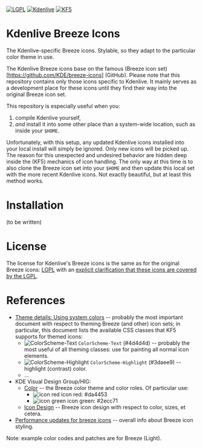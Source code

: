 [![LGPL](https://img.shields.io/badge/license-LGPL%20License-blue.svg)](COPYING-ICONS) [![Kdenlive](https://img.shields.io/badge/NLE-Kdenlive-brightgreen.svg)](https://www.kdenlive.org) [![KF5](https://img.shields.io/badge/desktop-KF5-green.svg)](https://www.kde.org)

# Kdenlive Breeze Icons

The Kdenlive-specific Breeze icons. Stylable, so they adapt to the particular color theme in use.

The Kdenlive Breeze icons base on the famous (Breeze icon set)[https://github.com/KDE/breeze-icons] (GitHub). Please note that this repository contains only those icons specific to Kdenlive. It mainly serves as a development place for these icons until they find their way into the original Breeze icon set.

This repository is especially useful when you:

1. compile Kdenlive yourself,
2. _and_ install it into some other place than a system-wide location, such as inside your `$HOME`.
 
Unfortunately, with this setup, any updated Kdenlive icons installed into your local install will simply be ignored. Only new icons will be picked up. The reason for this unexpected and undesired behavior are hidden deep inside the (KF5) mechanics of icon handling. The only way at this time is to also clone the Breeze icon set into your `$HOME` and then update this local set with the more recent Kdenlive icons. Not exactly beautiful, but at least this method works.

# Installation

(to be written)

# License

The license for Kdenlive's Breeze icons is the same as for the original Breeze icons: [LGPL](COPYING.LIB) with an [explicit clarification that these icons are covered by the LGPL](COPYING-ICONS).

# References

* [Theme details: Using system colors](https://techbase.kde.org/Development/Tutorials/Plasma4/ThemeDetails#Using_system_colors) -- probably the most important document with respect to theming Breeze (and other) icon sets; in particular, this document lists the available CSS classes that KF5 supports for themed icons:
  * ![ColorScheme-Text](https://img.shields.io/badge/color-ColorScheme--Text-4d4d4d.svg) `ColorScheme-Text` (#4d4d4d) -- probably the most useful of all theming classes: use for painting all normal icon elements.
  * ![ColorScheme-Highlight](https://img.shields.io/badge/color-ColorScheme--Highlight-3daee9.svg) `ColorScheme-Highlight` (#3daee9) -- highlight (contrast) color.
  * ...
* KDE Visual Design Group/HIG:
  * [Color](https://community.kde.org/KDE_Visual_Design_Group/HIG/Color) -- the Breeze color theme and color roles. Of particular use:
    * ![icon red](https://img.shields.io/badge/color-icon%20red-da4453.svg) icon red: #da4453
    * ![icon green](https://img.shields.io/badge/color-icon%20green-2ecc71.svg) icon green: #2ecc71
  * [Icon Design](https://community.kde.org/KDE_Visual_Design_Group/HIG/IconDesign) -- Breeze icon design with respect to color, sizes, et cetera.
* [Performance updates for breeze icons](https://kdeonlinux.wordpress.com/2016/04/25/performance-update-for-breeze-icons/) -- overall info about Breeze icon styling.

Note: example color codes and patches are for Breeze (Light).
